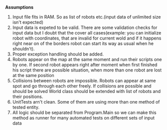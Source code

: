 **Assumptions**
1) Input file fits in RAM. So as list of robots etc.(input data of unlimited size isn't expected)
2) Input data is expeted to be valid. There are some validation checks for input data but I doubt that the cover all cases(example: you can initialize robot with coordinates, that are invalid for current wold and if it happens right near on of the borders robot can start its way as usual when he shouldn't).
3) Proper exception handling should be added.
3) Robots appear on the map at the same moment and run their scripts one by one. If second robot appears right after moment when first finished his script there are possible situation, when more than one robot are lost at the same position
4) Collisions between robots are impossible. Robots can appear at same spot and go through each other freely. If collisions are possible and should be solved World class should be extended with list of robots and their positions.
5) UnitTests arn't clean. Some of them are using more than one method of tested entity.
6) All logic should be separated from Program.Main so we can make this method as runner for many automated tests on different sets of input data